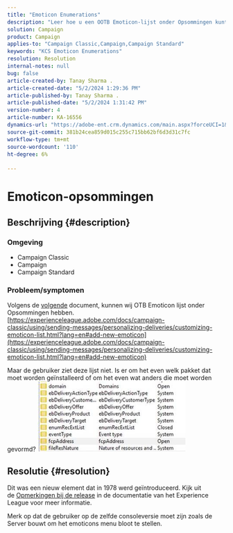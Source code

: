 ```yaml
---
title: "Emoticon Enumerations"
description: "Leer hoe u een OOTB Emoticon-lijst onder Opsommingen kunt gebruiken."
solution: Campaign
product: Campaign
applies-to: "Campaign Classic,Campaign,Campaign Standard"
keywords: "KCS Emoticon Enumerations"
resolution: Resolution
internal-notes: null
bug: false
article-created-by: Tanay Sharma .
article-created-date: "5/2/2024 1:29:36 PM"
article-published-by: Tanay Sharma .
article-published-date: "5/2/2024 1:31:42 PM"
version-number: 4
article-number: KA-16556
dynamics-url: "https://adobe-ent.crm.dynamics.com/main.aspx?forceUCI=1&pagetype=entityrecord&etn=knowledgearticle&id=c8943000-8808-ef11-9f8a-6045bd026dc7"
source-git-commit: 381b24cea859d015c255c715bb62bf6d3d31c7fc
workflow-type: tm+mt
source-wordcount: '110'
ht-degree: 6%

---
```


# Emoticon-opsommingen

## Beschrijving {#description}


### <b>Omgeving</b>

- Campaign Classic
- Campaign
- Campaign Standard




### <b>Probleem/symptomen</b>

Volgens de [volgende](https://experienceleague.adobe.com/docs/campaign-classic/using/sending-messages/personalizing-deliveries/customizing-emoticon-list.html?lang=en#add-new-emoticon) document, kunnen wij OTB Emoticon lijst onder Opsommingen hebben.
[https://experienceleague.adobe.com/docs/campaign-classic/using/sending-messages/personalizing-deliveries/customizing-emoticon-list.html?lang=en#add-new-emoticon](https://experienceleague.adobe.com/docs/campaign-classic/using/sending-messages/personalizing-deliveries/customizing-emoticon-list.html?lang=en#add-new-emoticon)

Maar de gebruiker ziet deze lijst niet. Is er om het even welk pakket dat moet worden geïnstalleerd of om het even wat anders die moet worden gevormd?
![](assets/___c9943000-8808-ef11-9f8a-6045bd026dc7___.jpeg)


## Resolutie {#resolution}


Dit was een nieuw element dat in 1978 werd geïntroduceerd. Kijk uit de [Opmerkingen bij de release](https://experienceleague.adobe.com/docs/campaign-classic/using/release-notes/previous-releases/release--20-2.html?lang=en#release-20-2-1-build-9178) in de documentatie van het Experience League voor meer informatie.

Merk op dat de gebruiker op de zelfde consoleversie moet zijn zoals de Server bouwt om het emoticons menu bloot te stellen.

